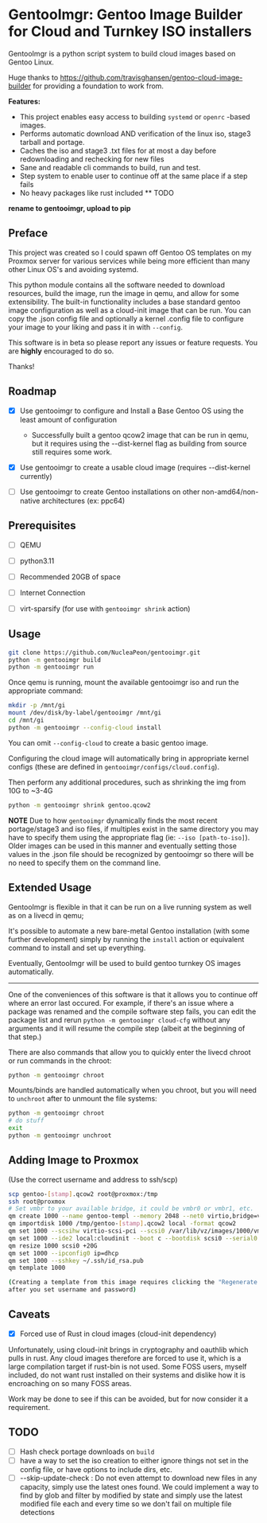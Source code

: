 GentooImgr: Gentoo Image Builder for Cloud and Turnkey ISO installers
=====================================================================

GentooImgr is a python script system to build cloud images based on Gentoo Linux.

Huge thanks to https://github.com/travisghansen/gentoo-cloud-image-builder for providing a foundation to work from.


**Features:**

* This project enables easy access to building ``systemd`` or ``openrc`` -based images.
* Performs automatic download AND verification of the linux iso, stage3 tarball and portage.
* Caches the iso and stage3 .txt files for at most a day before redownloading and rechecking for new files
* Sane and readable cli commands to build, run and test.
* Step system to enable user to continue off at the same place if a step fails
* No heavy packages like rust included ** TODO

**rename to gentooimgr, upload to pip**

Preface
-------

This project was created so I could spawn off Gentoo OS templates on my Proxmox server for various services while being more efficient than many other Linux OS's and avoiding systemd.

This python module contains all the software needed to download resources, build the image, run the image in qemu, and allow for some extensibility. The built-in functionality includes a base standard gentoo image configuration as well as a cloud-init image that can be run. You can copy the .json config file and optionally a kernel .config file to configure your image to your liking and pass it in with ``--config``.

This software is in beta so please report any issues or feature requests. You are **highly** encouraged to do so.

Thanks!

Roadmap
-------

* [X] Use gentooimgr to configure and Install a Base Gentoo OS using the least amount of configuration

    - Successfully built a gentoo qcow2 image that can be run in qemu, but it requires using the --dist-kernel flag
      as building from source still requires some work.

* [X] Use gentooimgr to create a usable cloud image (requires --dist-kernel currently)
* [ ] Use gentooimgr to create Gentoo installations on other non-amd64/non-native architectures (ex: ppc64)


Prerequisites 
-------------

* [ ] QEMU
* [ ] python3.11
* [ ] Recommended 20GB of space
* [ ] Internet Connection
* [ ] virt-sparsify (for use with `gentooimgr shrink` action)


Usage
-----

```sh
git clone https://github.com/NucleaPeon/gentooimgr.git
python -m gentooimgr build
python -m gentooimgr run
```

Once qemu is running, mount the available gentooimgr iso and run the appropriate command:

```sh
mkdir -p /mnt/gi
mount /dev/disk/by-label/gentooimgr /mnt/gi
cd /mnt/gi
python -m gentooimgr --config-cloud install
```

You can omit ``--config-cloud`` to create a basic gentoo image.

Configuring the cloud image will automatically bring in appropriate kernel configs (these are defined in ``gentooimgr/configs/cloud.config``).

Then perform any additional procedures, such as shrinking the img from 10G to ~3-4G

```sh
python -m gentooimgr shrink gentoo.qcow2
```

**NOTE** Due to how ``gentooimgr`` dynamically finds the most recent portage/stage3 and iso files, if multiples exist in the same directory you may have to specify them using the appropriate flag (ie: ``--iso [path-to-iso]``). Older images can be used in this manner and eventually setting those values in the .json file should be recognized by gentooimgr so there will be no need to specify them on the command line.



Extended Usage
--------------

GentooImgr is flexible in that it can be run on a live running system as well as on a livecd in qemu;

It's possible to automate a new bare-metal Gentoo installation (with some further development) simply by running the ``install`` action or equivalent command to install and set up everything.

Eventually, GentooImgr will be used to build gentoo turnkey OS images automatically.

----

One of the conveniences of this software is that it allows you to continue off where an error last occured.
For example, if there's an issue where a package was renamed and the compile software step fails, you can edit
the package list and rerun ``python -m gentooimgr cloud-cfg`` without any arguments and it will resume the compile
step (albeit at the beginning of that step.)

There are also commands that allow you to quickly enter the livecd chroot or run commands in the chroot:

```sh
python -m gentooimgr chroot
```

Mounts/binds are handled automatically when you chroot, but you will need to ``unchroot`` after to unmount the file systems:

```sh
python -m gentooimgr chroot
# do stuff
exit
python -m gentooimgr unchroot
```


Adding Image to Proxmox
-----------------------

(Use the correct username and address to ssh/scp)

```sh
scp gentoo-[stamp].qcow2 root@proxmox:/tmp
ssh root@proxmox
# Set vmbr to your available bridge, it could be vmbr0 or vmbr1, etc.
qm create 1000 --name gentoo-templ --memory 2048 --net0 virtio,bridge=vmbr0
qm importdisk 1000 /tmp/gentoo-[stamp].qcow2 local -format qcow2
qm set 1000 --scsihw virtio-scsi-pci --scsi0 /var/lib/vz/images/1000/vm-1000-disk-0.qcow2
qm set 1000 --ide2 local:cloudinit --boot c --bootdisk scsi0 --serial0 socket --vga serial0
qm resize 1000 scsi0 +20G
qm set 1000 --ipconfig0 ip=dhcp
qm set 1000 --sshkey ~/.ssh/id_rsa.pub
qm template 1000

(Creating a template from this image requires clicking the "Regenerate Image" button or equivalent cli command,
after you set username and password)
```

Caveats
--------

* [X] Forced use of Rust in cloud images (cloud-init dependency)

Unfortunately, using cloud-init brings in cryptography and oauthlib which pulls in rust. Any cloud images therefore are forced to use it, which is a large compilation target if rust-bin is not used. Some FOSS users, myself included, do not want rust installed on their systems and dislike how it is encroaching on so many FOSS areas.

Work may be done to see if this can be avoided, but for now consider it a requirement.


TODO
----

* [ ] Hash check portage downloads on ``build``
* [ ] have a way to set the iso creation to either ignore things not set in the config file, or have options to include dirs, etc.
* [ ] --skip-update-check : Do not even attempt to download new files in any capacity, simply use the latest ones found.
        We could implement a way to find by glob and filter by modified by state and simply use the latest modified file
        each and every time so we don't fail on multiple file detections
